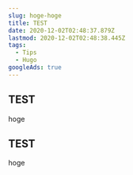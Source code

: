 ```yaml
---
slug: hoge-hoge
title: TEST
date: 2020-12-02T02:48:37.879Z
lastmod: 2020-12-02T02:48:38.445Z
tags:
  - Tips
  - Hugo
googleAds: true
---
```

## TEST

hoge

## TEST

hoge